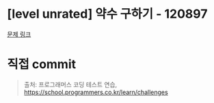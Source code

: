 # [level unrated] 약수 구하기 - 120897

[문제 링크](https://school.programmers.co.kr/learn/courses/30/lessons/120897)

# 직접 commit

> 출처: 프로그래머스 코딩 테스트 연습, https://school.programmers.co.kr/learn/challenges
